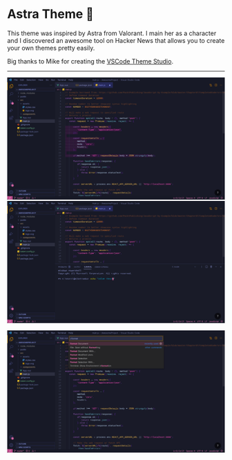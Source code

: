 # Astra Theme 🌌

This theme was inspired by Astra from Valorant. I main her as a character and I discovered an awesome tool on Hacker News that allows you to create your own themes pretty easily. 

Big thanks to Mike for creating the [VSCode Theme Studio](https://themes.vscode.one/).

---

![screenshot-1](./images/1.jpeg)
![screenshot-2](./images/2.jpeg)

![screenshot-3](./images/3.jpeg)
